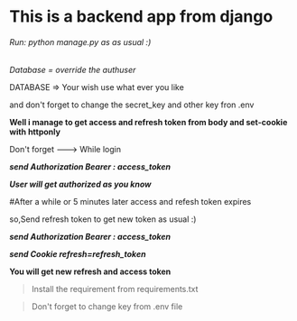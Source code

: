 # This is a backend app from django
######  Run:  python manage.py as as usual :)

*Database = override the authuser*

DATABASE => Your wish use what ever you like

and don't forget to change the secret_key  and other key fron .env 

**Well i manage to get access and refresh token from body and set-cookie with httponly**


Don't forget ---> While login


***send Authorization Bearer : access_token***

***User will get authorized as you know***

#After a while or 5 minutes later access and refesh token expires


so,Send refresh token to get new token as usual :)

***send Authorization Bearer : access_token***

***send Cookie refresh=refresh_token***

**You will get new refresh and access token**



>Install the requirement from requirements.txt

>Don't forget to change key from .env file


